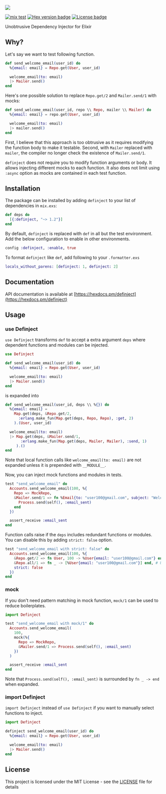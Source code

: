 ![](https://github.com/jechol/definject/blob/master/brand/logo.png?raw=true)

[![mix test](https://github.com/jechol/definject/workflows/mix%20test/badge.svg)](https://github.com/jechol/definject/actions)
[![Hex version badge](https://img.shields.io/hexpm/v/definject.svg)](https://hex.pm/packages/definject)
[![License badge](https://img.shields.io/hexpm/l/definject.svg)](https://github.com/jechol/definject/blob/master/LICENSE.md)

Unobtrusive Dependency Injector for Elixir

## Why?

Let's say we want to test following function.

```elixir
def send_welcome_email(user_id) do
  %{email: email} = Repo.get(User, user_id)

  welcome_email(to: email)
  |> Mailer.send()
end
```

Here's one possible solution to replace `Repo.get/2` and `Mailer.send/1` with mocks:

```elixir
def send_welcome_email(user_id, repo \\ Repo, mailer \\ Mailer) do
  %{email: email} = repo.get(User, user_id)

  welcome_email(to: email)
  |> mailer.send()
end
```

First, I believe that this approach is too obtrusive as it requires modifying the function body to make it testable. Second, with `Mailer` replaced with `mailer`, the compiler no longer check the existence of `Mailer.send/1`.

`definject` does not require you to modify function arguments or body. It allows injecting different mocks to each function. It also does not limit using `:async` option as mocks are contained in each test function.

## Installation

The package can be installed by adding `definject` to your list of dependencies
in `mix.exs`:

```elixir
def deps do
  [{:definject, "~> 1.2"}]
end
```

By default, `definject` is replaced with `def` in all but the test environment. Add the below configuration to enable in other environments.

```elixir
config :definject, :enable, true
```

To format `definject` like `def`, add following to your `.formatter.exs`

```elixir
locals_without_parens: [definject: 1, definject: 2]
```

## Documentation

API documentation is available at [https://hexdocs.pm/definject](https://hexdocs.pm/definject)

## Usage

### use Definject

`use Definject` transforms `def` to accept a extra argument `deps` where dependent functions and modules can be injected.

```elixir
use Definject

def send_welcome_email(user_id) do
  %{email: email} = Repo.get(User, user_id)

  welcome_email(to: email)
  |> Mailer.send()
end
```

is expanded into

```elixir
def send_welcome_email(user_id, deps \\ %{}) do
  %{email: email} =
    Map.get(deps, &Repo.get/2,
      :erlang.make_fun(Map.get(deps, Repo, Repo), :get, 2)
    ).(User, user_id)

  welcome_email(to: email)
  |> Map.get(deps, &Mailer.send/1,
       :erlang.make_fun(Map.get(deps, Mailer, Mailer), :send, 1)
     ).()
end
```

Note that local function calls like `welcome_email(to: email)` are not expanded unless it is prepended with `__MODULE__`.

Now, you can inject mock functions and modules in tests.

```elixir
test "send_welcome_email" do
  Accounts.send_welcome_email(100, %{
    Repo => MockRepo,
    &Mailer.send/1 => fn %Email{to: "user100@gmail.com", subject: "Welcome"} ->
      Process.send(self(), :email_sent)
    end
  })

  assert_receive :email_sent
end
```

Function calls raise if the `deps` includes redundant functions or modules.
You can disable this by adding `strict: false` option.

```elixir
test "send_welcome_email with strict: false" do
  Accounts.send_welcome_email(100, %{
    &Repo.get/2 => fn User, 100 -> %User{email: "user100@gmail.com"} end,
    &Repo.all/1 => fn _ -> [%User{email: "user100@gmail.com"}] end, # Unused
    strict: false
  })
end
```

### mock

If you don't need pattern matching in mock function, `mock/1` can be used to reduce boilerplates.

```elixir
import Definject

test "send_welcome_email with mock/1" do
  Accounts.send_welcome_email(
    100,
    mock(%{
      Repo => MockRepo,
      &Mailer.send/1 => Process.send(self(), :email_sent)
    })
  )

  assert_receive :email_sent
end
```

Note that `Process.send(self(), :email_sent)` is surrounded by `fn _ -> end` when expanded.

### import Definject

`import Definject` instead of `use Definject` if you want to manually select functions to inject.

```elixir
import Definject

definject send_welcome_email(user_id) do
  %{email: email} = Repo.get(User, user_id)

  welcome_email(to: email)
  |> Mailer.send()
end
```

## License

This project is licensed under the MIT License - see the [LICENSE](LICENSE.md) file for details
